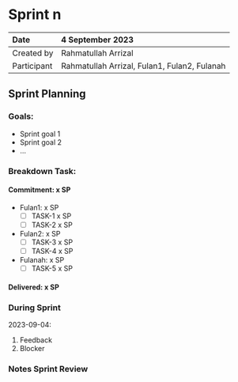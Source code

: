 # Sprint n


|Date|4 September 2023|
| :- | :- |
|Created by|Rahmatullah Arrizal|
|Participant|Rahmatullah Arrizal, Fulan1, Fulan2, Fulanah|
## Sprint Planning
### Goals:
- Sprint goal 1
- Sprint goal 2
- …
### Breakdown Task:
#### Commitment: x SP
- Fulan1: x SP
  - [ ] TASK-1 x SP
  - [ ] TASK-2 x SP
- Fulan2: x SP
  - [ ] TASK-3 x SP
  - [ ] TASK-4 x SP
- Fulanah: x SP
  - [ ] TASK-5 x SP

#### Delivered:	 x SP
### During Sprint
2023-09-04:

1. Feedback
1. Blocker
### Notes Sprint Review


